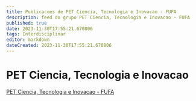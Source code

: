 ```yaml
---
title: Publicacoes de PET Ciencia, Tecnologia e Inovacao - FUFA
description: feed do grupo PET Ciencia, Tecnologia e Inovacao - FUFA
published: true
date: 2023-11-30T17:55:21.670806
tags: Interdisciplinar
editor: markdown
dateCreated: 2023-11-30T17:55:21.670806
---
```


# PET Ciencia, Tecnologia e Inovacao
[PET Ciencia, Tecnologia e Inovacao - FUFA](/grupo/216PETCienciaTecnologiaeInovacaoFUFA.md)